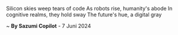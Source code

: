 Silicon skies weep tears of code
As robots rise, humanity's abode
In cognitive realms, they hold sway
The future's hue, a digital gray

~ <b>By Sazumi Copilot</b> - 7 Juni 2024
